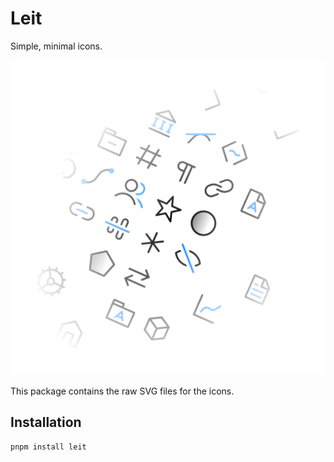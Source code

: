 # Leit

Simple, minimal icons.

<picture>
    <source media="(prefers-color-scheme: dark)" srcset="https://raw.githubusercontent.com/TheCommieAxolotl/leit/refs/heads/main/assets/preview-dark.png">
    <source media="(prefers-color-scheme: light)" srcset="https://raw.githubusercontent.com/TheCommieAxolotl/leit/refs/heads/main/assets/preview-light.png">
    <img alt="Preview" src="https://raw.githubusercontent.com/TheCommieAxolotl/leit/refs/heads/main/assets/preview-light.png">
</picture>

This package contains the raw SVG files for the icons.

## Installation

```bash
pnpm install leit
```